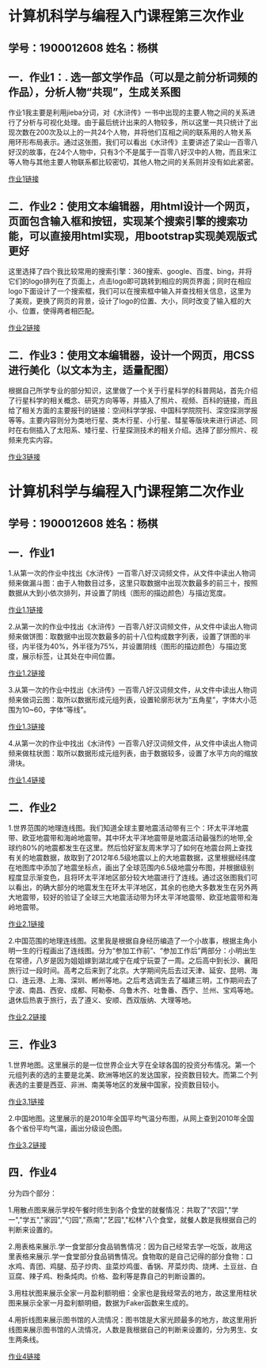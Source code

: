 # 计算机科学与编程入门课程第三次作业
## 学号：1900012608   姓名：杨棋
## 一．作业1：. 选一部文学作品（可以是之前分析词频的作品），分析人物“共现”，生成关系图
作业1我主要是利用jieba分词，对《水浒传》一书中出现的主要人物之间的关系进行了分析与可视化处理。由于最后统计出来的人物较多，所以这里一共只统计了出现次数在200次及以上的一共24个人物，并将他们互相之间的联系用的人物关系用环形布局表示。通过这张图，我们可以看出《水浒传》主要讲述了梁山一百零八好汉的故事，在24个人物中，只有3个不是属于一百零八好汉中的人物，而且宋江等人物与其他主要人物联系都比较密切，其他人物之间的关系则并没有如此紧密。

[作业1链接](https://yangqi-111.github.io/关系图-分类-水浒传人物.html)

## 二．作业2：使用文本编辑器，用html设计一个网页，页面包含输入框和按钮，实现某个搜索引擎的搜索功能，可以直接用html实现，用bootstrap实现美观版式更好
这里选择了四个我比较常用的搜索引擎：360搜索、google、百度、bing，并将它们的logo排列在了页面上，点击logo即可跳转到相应的网页界面；同时在相应logo下面设计了一个搜索框，我们可以在搜索框中输入并查找相关信息，这里为了美观，更换了网页的背景，设计了logo的位置、大小，同时改变了输入框的大小、位置，使得两者相匹配。

[作业2链接](https://yangqi-111.github.io/搜索引擎设计.html)

## 二．作业3：使用文本编辑器，设计一个网页，用CSS进行美化（以文本为主，适量配图）
根据自己所学专业的部分知识，这里做了一个关于行星科学的科普网站，首先介绍了行星科学的相关概念、研究方向等等，并插入了照片、视频、百科的链接，而且给了相关方面的主要报刊的链接：空间科学学报、中国科学院院刊、深空探测学报等等。主要内容则分为类地行星、类木行星、小行星、彗星等版块来进行讲述、同时在右侧插入了太阳系、矮行星、行星探测技术的相关介绍。选择了部分照片、视频来充实内容。

[作业3链接](https://yangqi-111.github.io/网页设计.html)







# 计算机科学与编程入门课程第二次作业
## 学号：1900012608   姓名：杨棋
## 一．作业1
1.从第一次的作业中找出《水浒传》一百零八好汉词频文件，从文件中读出人物词频来做漏斗图：由于人物数目过多，这里只取数据中出现次数最多的前三十，按照数据从大到小依次排列，并设置了阴线（图形的描边颜色）与描边宽度。

[作业1.1链接](https://yangqi-111.github.io/词频统计-漏斗.html)

2.从第一次的作业中找出《水浒传》一百零八好汉词频文件，从文件中读出人物词频来做饼图：取数据中出现次数最多的前十八位构成数字列表，设置了饼图的半径，内半径为40%，外半径为75%，并设置阴线（图形的描边颜色）与描边宽度，展示标签，让其处在中间位置。

[作业1.2链接](https://yangqi-111.github.io/词频统计-饼图.html)

3.从第一次的作业中找出《水浒传》一百零八好汉词频文件，从文件中读出人物词频来做词云图：取所以数据形成元组列表，设置轮廓形状为“五角星”，字体大小范围为10~60，字体“等线”。

[作业1.3链接](https://yangqi-111.github.io/词频统计-词云.html)

4.从第一次的作业中找出《水浒传》一百零八好汉词频文件，从文件中读出人物词频来做柱状图：取所以数据形成元组列表，由于数据较多，设置了水平方向的缩放滑块。

[作业1.4链接](https://yangqi-111.github.io/词频统计-柱状图.html)

## 二．作业2
1.世界范围的地理连线图。我们知道全球主要地震活动带有三个：环太平洋地震带、欧亚地震带和海岭地震带。其中环太平洋地震带是地震活动最强烈的地带,全球约80%的地震都发生在这里。然后恰好室友周末学习了如何在地震台网上查找有关的地震数据，故取到了2012年6.5级地震以上的大地震数据，这里根据经纬度在地图库中添加了地震坐标点，画出了全球范围内6.5级地震分布图，并根据级别程度显示渐变色，且将环太平洋地区部分较大地震进行了连线。通过这张图我们可以看出，的确大部分的地震发生在环太平洋地区，其余的也绝大多数发生在另外两大地震带，较好的验证了全球三大地震活动带为环太平洋地震带、欧亚地震带和海岭地震带。

[作业2.1链接](https://yangqi-111.github.io/地理连线图-2012大地震分布.html)

2.中国范围的地理连线图。这里我是根据自身经历编造了一个小故事，根据主角小明一生的行程画出了连线图。分为“参加工作前”、“参加工作后”两部分：小明出生在常德，八岁是因为姐姐嫁到湖北咸宁在咸宁玩耍了一周。之后高中到长沙、襄阳旅行过一段时间。高考之后来到了北京。大学期间先后去过天津、延安、昆明、海口、连云港、上海、深圳、郴州等地。之后考选调生去了福建三明，工作期间去了宁波、南昌、西安、成都、阿勒泰、乌鲁木齐、吐鲁番、西宁、兰州、宝鸡等地。退休后热衷于旅行，去了遵义、安顺、西双版纳、大理等地。

[作业2.2链接](https://yangqi-111.github.io/地理连线图-一生行程图.html)

## 三．作业3
1.世界地图。这里展示的是一位世界企业大亨在全球各国的投资分布情况。第一个元组列表的选的主要是北美、欧洲等地区的发达国家，投资数目较大。而第二个列表选的主要是西亚、非洲、南美等地区的发展中国家，投资数目较小。

[作业3.1链接](https://yangqi-111.github.io/世界大亨投资.html)

2.中国地图。这里展示的是2010年全国平均气温分布图，从网上查到2010年全国各个省份平均气温，画出分级设色图。

[作业3.2链接](https://yangqi-111.github.io/全国平均气温地图.html)

## 四．作业4
分为四个部分：

1.用散点图来展示学校午餐时师生到各个食堂的就餐情况：共取了"农园","学一","学五","家园","勺园","燕南","艺园","松林"八个食堂，就餐人数是我根据自己的判断来设置的。

2.用表格来展示.学一食堂部分食品销售情况：因为自己经常去学一吃饭，故用这里表格来展示.学一食堂部分食品销售情况。食物取的是自己记得的部分食物：口水鸡、青团、鸡腿、茄子炒肉、韭菜炒鸡蛋、香锅、芹菜炒肉、烧烤、土豆丝、白豆腐、辣子鸡、粉条炖肉。价格、盈利等是靠自己的判断设置的。

3.用柱状图来展示全家一月盈利额明细：全家也是我经常去的地方，故这里用柱状图来展示全家一月盈利额明细，数据为Faker函数来生成的。

4.用折线图来展示图书馆的人流情况：图书馆是大家光顾最多的地方，故这里用折线图来展示图书馆的人流情况，人数是我根据自己的判断来设置的，分为男生、女生两条线。

[作业4链接](https://yangqi-111.github.io/组合图表.html)
